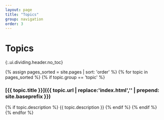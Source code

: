```yaml
---
layout: page
title: "Topics"
group: navigation
order: 3
---
```


# Topics
{:.ui.dividing.header.no_toc}

{% assign pages_sorted = site.pages | sort: 'order' %}
{% for topic in pages_sorted %}
{% if topic.group == 'topic' %}
### [{{ topic.title }}]({{ topic.url | replace:'index.html','' | prepend: site.baseprefix }})
{% if topic.description %}
{{ topic.description }}
{% endif %}
{% endif %}
{% endfor %}
